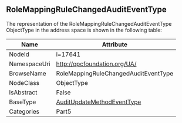<!-- objecttype -->
## RoleMappingRuleChangedAuditEventType
  
<!-- end of text -->
The representation of the RoleMappingRuleChangedAuditEventType ObjectType in the address space is shown in the following table:  

|Name|Attribute|
|---|---|
|NodeId|i=17641|
|NamespaceUri|http://opcfoundation.org/UA/|
|BrowseName|RoleMappingRuleChangedAuditEventType|
|NodeClass|ObjectType|
|IsAbstract|False|
|BaseType|[AuditUpdateMethodEventType](../../../Part5/ObjectTypes/AuditUpdateMethodEventType/readme.md)|
|Categories|Part5|

